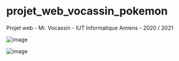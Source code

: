 # projet_web_vocassin_pokemon
Projet web - Mr. Vocassin - IUT Informatique Amiens - 2020 / 2021


![image](https://user-images.githubusercontent.com/44004683/235867354-ff57c422-8347-4d1b-b890-adc63b06360c.png)

![image](https://user-images.githubusercontent.com/44004683/236406576-c4aaeb6a-1691-4f5d-a536-0446ca2b753e.png)

